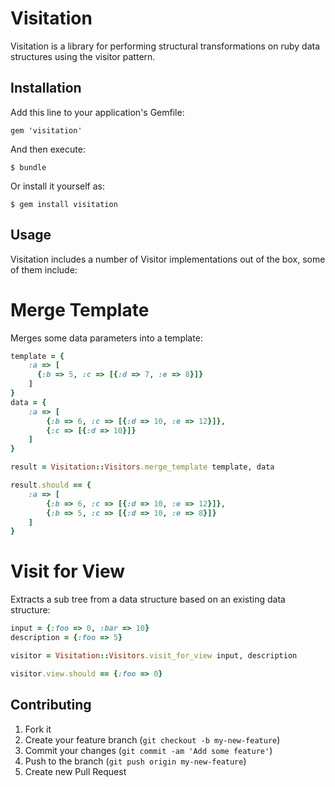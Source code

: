 # Visitation

Visitation is a library for performing structural transformations on ruby data
structures using the visitor pattern.

## Installation

Add this line to your application's Gemfile:

    gem 'visitation'

And then execute:

    $ bundle

Or install it yourself as:

    $ gem install visitation

## Usage

Visitation includes a number of Visitor implementations out of the box, some of
them include:

# Merge Template

Merges some data parameters into a template:

```ruby
template = {
    :a => [
      {:b => 5, :c => [{:d => 7, :e => 8}]}
    ]
}
data = {
    :a => [
        {:b => 6, :c => [{:d => 10, :e => 12}]},
        {:c => [{:d => 10}]}
    ]
}

result = Visitation::Visitors.merge_template template, data

result.should == {
    :a => [
        {:b => 6, :c => [{:d => 10, :e => 12}]},
        {:b => 5, :c => [{:d => 10, :e => 8}]}
    ]
}
```

# Visit for View

Extracts a sub tree from a data structure based on an existing data structure:

```ruby
input = {:foo => 0, :bar => 10}
description = {:foo => 5}

visitor = Visitation::Visitors.visit_for_view input, description

visitor.view.should == {:foo => 0}
```

## Contributing

1. Fork it
2. Create your feature branch (`git checkout -b my-new-feature`)
3. Commit your changes (`git commit -am 'Add some feature'`)
4. Push to the branch (`git push origin my-new-feature`)
5. Create new Pull Request
